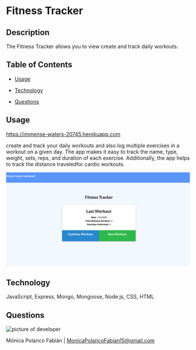 # Fitness Tracker

## Description

The Fitness Tracker allows you to view create and track daily workouts.

## Table of Contents

* [Usage](#usage)

* [Technology](#Technology)

* [Questions](#questions)


## Usage
https://immense-waters-20745.herokuapp.com

create and track your daily workouts and also log multiple exercises in a workout on a given day. The app makes it easy to track the name, type, weight, sets, reps, and duration of each exercise. Additionally, the app helps to track the distance traveledfor cardio workouts.

![picture of application](FitnessTrackerThumbnail.png)


## Technology

JavaScript, Express, Mongo, Mongoose, Node.js, CSS, HTML

## Questions

![picture of developer](https://avatars3.githubusercontent.com/u/60660512?v=4)

Mónica Polanco Fabián | MonicaPolancoFabian15@gmail.com
